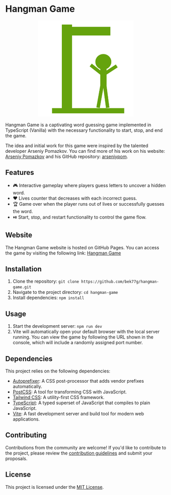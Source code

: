 # Hangman Game

<p align="center">
  <img src="public/images/hg-win.png" alt="Hangman Game" width="300" height="300">
</p>

Hangman Game is a captivating word guessing game implemented in TypeScript (Vanilla) with the necessary functionality to start, stop, and end the game.

The idea and initial work for this game were inspired by the talented developer Arseniy Pomazkov. You can find more of his work on his website: [Arseniy Pomazkov](https://arseniy-pomazkov.web.app/) and his GitHub repository: [arseniypom](https://github.com/arseniypom).

## Features

- 🎮 Interactive gameplay where players guess letters to uncover a hidden word.
- ❤️ Lives counter that decreases with each incorrect guess.
- 🏆 Game over when the player runs out of lives or successfully guesses the word.
- ⏯️ Start, stop, and restart functionality to control the game flow.

## Website

The Hangman Game website is hosted on GitHub Pages. You can access the game by visiting the following link: [Hangman Game](https://bek77g.github.io/hangman-game/)

## Installation

1. Clone the repository: `git clone https://github.com/bek77g/hangman-game.git`
2. Navigate to the project directory: `cd hangman-game`
3. Install dependencies: `npm install`

## Usage

1. Start the development server: `npm run dev`
2. Vite will automatically open your default browser with the local server running. You can view the game by following the URL shown in the console, which will include a randomly assigned port number.

## Dependencies

This project relies on the following dependencies:

- [Autoprefixer](https://www.npmjs.com/package/autoprefixer): A CSS post-processor that adds vendor prefixes automatically.
- [PostCSS](https://www.npmjs.com/package/postcss): A tool for transforming CSS with JavaScript.
- [Tailwind CSS](https://tailwindcss.com/): A utility-first CSS framework.
- [TypeScript](https://www.typescriptlang.org/): A typed superset of JavaScript that compiles to plain JavaScript.
- [Vite](https://vitejs.dev/): A fast development server and build tool for modern web applications.

## Contributing

Contributions from the community are welcome! If you'd like to contribute to the project, please review the [contribution guidelines](CONTRIBUTING.md) and submit your proposals.

## License

This project is licensed under the [MIT License](LICENSE).
